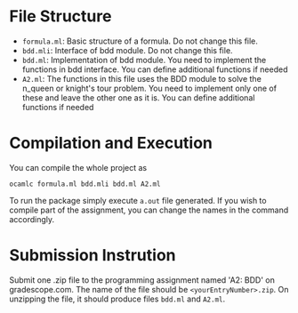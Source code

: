 # File Structure
- `formula.ml`: Basic structure of a formula. Do not change this file.
- `bdd.mli`: Interface of bdd module. Do not change this file.
- `bdd.ml`: Implementation of bdd module. You need to implement the functions in bdd interface. You can define additional functions if needed
- `A2.ml`: The functions in this file uses the BDD module to solve the n_queen or knight's tour problem. You need to implement only one of these and leave the other one as it is. You can define additional functions if needed

# Compilation and Execution
You can compile the whole project as 
```
ocamlc formula.ml bdd.mli bdd.ml A2.ml
```
To run the package simply execute `a.out` file generated. If you wish to compile part of the assignment, you can change the names in the command accordingly.

# Submission Instrution 
Submit one .zip file to the programming assignment named 'A2: BDD' on gradescope.com. The name of the file should be `<yourEntryNumber>.zip`. On unzipping the file, it should produce files `bdd.ml` and `A2.ml`. 

